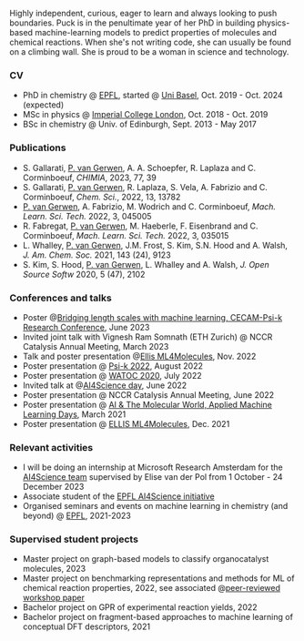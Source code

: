 Highly independent, curious, eager to learn and always looking to push boundaries. Puck is in the penultimate year of her PhD in building physics-based machine-learning models to predict properties of molecules and chemical reactions. When she's not writing code, she can usually be found on a climbing wall. She is proud to be a woman in science and technology.

### CV 
- PhD in chemistry @ [EPFL](https://www.epfl.ch/labs/lcmd/), started @ [Uni Basel](https://www.chemspacelab.org/), Oct. 2019 - Oct. 2024 (expected)
- MSc in physics @ [Imperial College London](https://www.imperial.ac.uk/materials/research/tsm/), Oct. 2018 - Oct. 2019
- BSc in chemistry @ Univ. of Edinburgh, Sept. 2013 - May 2017

### Publications
- S. Gallarati, <u>P. van Gerwen</u>, A. A. Schoepfer, R. Laplaza and C. Corminboeuf, <i>CHIMIA</i>, 2023, 77, 39
- S. Gallarati, <u>P. van Gerwen</u>, R. Laplaza, S. Vela, A. Fabrizio and C. Corminboeuf, <i>Chem. Sci.</i>, 2022, 13, 13782
- <u>P. van Gerwen</u>, A. Fabrizio, M. Wodrich and C. Corminboeuf, <i>Mach. Learn. Sci. Tech.</i> 2022, 3, 045005
- R. Fabregat, <u>P. van Gerwen</u>, M. Haeberle, F. Eisenbrand and C. Corminboeuf, <i> Mach. Learn. Sci. Tech.</i> 2022, 3, 035015 
- L. Whalley, <u>P. van Gerwen</u>, J.M. Frost, S. Kim, S.N. Hood and A. Walsh, <i>J. Am. Chem. Soc.</i> 2021, 143 (24), 9123
- S. Kim, S. Hood, <u>P. van Gerwen</u>, L. Whalley and A. Walsh, <i> J. Open Source Softw</i> 2020, 5 (47), 2102

### Conferences and talks 
- Poster @[Bridging length scales with machine learning, CECAM-Psi-k Research Conference](https://sites.google.com/view/cecam-psik-2023/home?authuser=0), June 2023
- Invited joint talk with Vignesh Ram Somnath (ETH Zurich) @ NCCR Catalysis Annual Meeting, March 2023
- Talk and poster presentation @[Ellis ML4Molecules](https://moleculediscovery.github.io/workshop2022/), Nov. 2022
- Poster presentation @ [Psi-k 2022](https://www.psik2022.net/), August 2022
- Poster presentation @ [WATOC 2020](https://www.cheminst.ca/conference/watoc-2020/), July 2022
- Invited talk at @[AI4Science day](https://www.epfl.ch/research/domains/cis/center-for-intelligent-systems-cis/events/ai4science-day/), June 2022
- Poster presentation @ NCCR Catalysis Annual Meeting, June 2022
- Poster presentation @ [AI & The Molecular World, Applied Machine Learning Days](https://appliedmldays.org/events/amld-epfl-2022/tracks/ai-the-molecular-world), March 2021
- Poster presentation @ [ELLIS ML4Molecules](https://moleculediscovery.github.io/workshop2021/), Dec. 2021

### Relevant activities
- I will be doing an internship at Microsoft Research Amsterdam for the [AI4Science team](https://www.microsoft.com/en-us/research/lab/microsoft-research-ai4science/) supervised by Elise van der Pol from 1 October - 24 December 2023
- Associate student of the [EPFL AI4Science initiative](https://www.epfl.ch/research/domains/cis/ai4science/) 
- Organised seminars and events on machine learning in chemistry (and beyond) @ [EPFL](https://www.epfl.ch/schools/sb/research/isic/news-events/machine-learning-seminars/), 2021-2023 

### Supervised student projects
- Master project on graph-based models to classify organocatalyst molecules, 2023
- Master project on benchmarking representations and methods for ML of chemical reaction properties, 2022, see associated @[peer-reviewed workshop paper](https://moleculediscovery.github.io/workshop2022/)
- Bachelor project on GPR of experimental reaction yields, 2022
- Bachelor project on fragment-based approaches to machine learning of conceptual DFT descriptors, 2021
